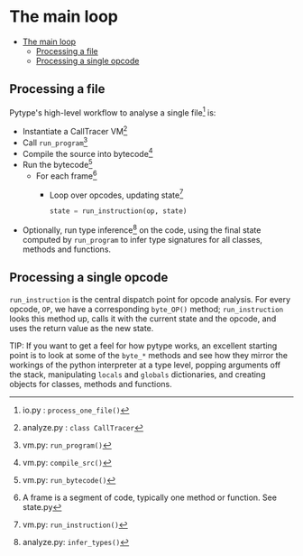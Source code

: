 # The main loop

<!--ts-->
   * [The main loop](#the-main-loop)
      * [Processing a file](#processing-a-file)
      * [Processing a single opcode](#processing-a-single-opcode)

<!-- Added by: mdemello, at: 2020-08-10T13:15-07:00 -->

<!--te-->

## Processing a file

Pytype's high-level workflow to analyse a single file[^process-one-file] is:

* Instantiate a CallTracer VM[^calltracer]
* Call `run_program`[^run-program]
* Compile the source into bytecode[^compile-src]
* Run the bytecode[^run-bytecode]
    * For each frame[^frame]
        * Loop over opcodes, updating state[^run-instruction]

          ```python
          state = run_instruction(op, state)
          ```
* Optionally, run type inference[^infer-types] on the code, using the final
  state computed by `run_program` to infer type signatures for all classes,
  methods and functions.

## Processing a single opcode

`run_instruction` is the central dispatch point for opcode analysis. For every
opcode, `OP`, we have a corresponding `byte_OP()` method; `run_instruction`
looks this method up, calls it with the current state and the opcode, and uses
the return value as the new state.

TIP: If you want to get a feel for how pytype works, an excellent
starting point is to look at some of the `byte_*` methods and see how they
mirror the workings of the python interpreter at a type level, popping arguments
off the stack, manipulating `locals` and `globals` dictionaries, and creating
objects for classes, methods and functions.

[^process-one-file]: io.py : `process_one_file()`
[^run-program]: vm.py: `run_program()`
[^calltracer]: analyze.py : `class CallTracer`
[^compile-src]: vm.py: `compile_src()`
[^run-bytecode]: vm.py: `run_bytecode()`
[^frame]: A frame is a segment of code, typically one method or function. See
  state.py
[^run-instruction]: vm.py: `run_instruction()`
[^infer-types]: analyze.py: `infer_types()`
